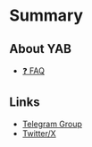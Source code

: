 # Summary

## About YAB

* [❓ FAQ](about_yab/FAQ.md)

## Links

* [Telegram Group](https://t.me/grindlabs)
* [Twitter/X](https://twitter.com/yanotherbridge)
